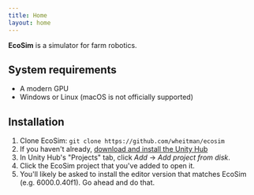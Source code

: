 ```yaml
---
title: Home
layout: home
---
```


**EcoSim** is a simulator for farm robotics.

## System requirements
- A modern GPU
- Windows or Linux (macOS is not officially supported)

## Installation

1. Clone EcoSim: `git clone https://github.com/wheitman/ecosim`
2. If you haven't already, [download and install the Unity Hub](https://unity.com/download)
3. In Unity Hub's "Projects" tab, click *Add* -> *Add project from disk*.
4. Click the EcoSim project that you've added to open it.
5. You'll likely be asked to install the editor version that matches EcoSim (e.g. 6000.0.40f1). Go ahead and do that.

